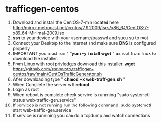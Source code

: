 # trafficgen-centos
1. Download and install the CentOS-7-min located here http://mirror.metrocast.net/centos/7.9.2009/isos/x86_64/CentOS-7-x86_64-Minimal-2009.iso
2. **ssh** to your device with your username/passwd and sudu su to root
3. Connect your Desktop to the internet and make sure **DNS** is configured properly
4. IMPORTANT you must run " ***yum -y install wget** " as root from linux to download the installer.
5. From Linux with root privledges download this installer. **wget** https://github.com/stevevoto/trafficgen-centos/raw/main/CentOsTrafficGenerator.sh
6. After downloading type " **chmod +x web-traff-gen.sh** " 
7. When Complete the server will **reboot**
8. Login as root
9. When reboot is complete check service is runnning "sudo systemctl status web-traffic-gen.service"
10. If services is not running run the following command: sudo systemctl start web-traffic-gen.service
11. If service is runnining you can do a tcpdump and watch connections
